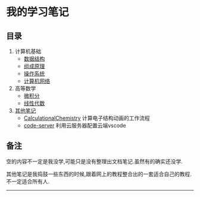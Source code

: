 # 我的学习笔记
## 目录
1. 计算机基础
    - [数据结构](./ComputerScience/DataStructure/DataStructure.md)
    - [组成原理](./ComputerScience/ComputerOrganization/ComputerOrganization.md)
    - [操作系统](./ComputerScience/OperatingSystem/OperatingSystem.md)
    - [计算机网络](./ComputerScience/ComputerNetworking/ComputerNetworking.md)
2. 高等数学
    - [微积分](./FurtherMathematics/LinearAlgebra/LinearAlgebra.md)
    - [线性代数](./FurtherMathematics/InfinitesimalCalculus/InfinitesimalCalculus.md)
3. [其他笔记](./OtherNote)
    - [CalculationalChemistry](./OtherNotes/CalculationalChemistry.md)
    计算电子结构动画的工作流程
    - [code-server](./OtherNotes/code-server.md)
    利用云服务器配置云端vscode

## 备注
空的内容不一定是我没学,可能只是没有整理出文档笔记.虽然有的确实还没学.

其他笔记是我捣鼓一些东西的时候,跟着网上的教程整合出的一套适合自己的教程.不一定适合所有人.

---
